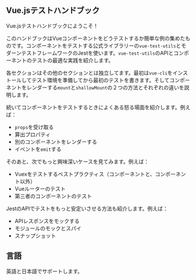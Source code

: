 ## Vue.jsテストハンドブック

Vue.jsテストハンドブックにようこそ！

このハンドブックはVueコンポーネントをどうテストするか簡単な例の集めたものです。コンポーネントをテストする公式ライブラリーの`vue-test-utils`とモダーンテストフレームワークのJestを使います。`vue-test-utils`のAPIとコンポーネントのテストの最適な実践を紹介します。

各セクションはその他のセクションとは独立してます。最初は`vue-cli`をインストールしてテスト環境を準備してから最初のテストを書きます。そしてコンポーネントをレンダーする`mount`と`shallowMount`の２つの方法とそれぞれの違いを説明します。

続いてコンポーネントをテストするときによくある怒る場面を紹介します。例えば：

- `props`を受け取る
- 算出プロパティ
- 別のコンポーネントをレンダーする
- イベントを`emit`する


そのあと、次でもっと興味深いケースを見てみます。例えば：

- Vuexをテストするベストプラクティス（コンポーネントと、コンポーネント以外）
- Vueルーターのテスト
- 第三者のコンポーネントのテスト

JestのAPIでテストをもっと安定いさせる方法も紹介します。例えば：

- APIレスポンスをモックする
- モジュールのモックとスパイ
- スナップショット

## 言語

英語と日本語でサポートします。
